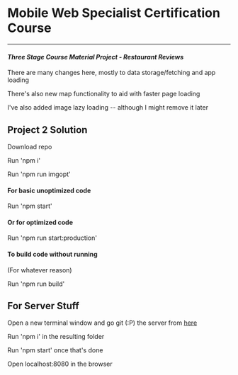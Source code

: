 # Mobile Web Specialist Certification Course
---
#### _Three Stage Course Material Project - Restaurant Reviews_

There are many changes here, mostly to data storage/fetching and app loading

There's also new map functionality to aid with faster page loading

I've also added image lazy loading -- although I might remove it later

## Project 2 Solution

Download repo


Run 'npm i'


Run 'npm run imgopt'


#### For basic unoptimized code


Run 'npm start' 


#### Or for optimized code


Run 'npm run start:production'


#### To build code without running
(For whatever reason)


Run 'npm run build'


## For Server Stuff


Open a new terminal window and go git (:P) the server
from [here](https://github.com/aretheregods/mws-restaurant-stage-2.git)


Run 'npm i' in the resulting folder

Run 'npm start' once that's done


Open localhost:8080 in the browser


